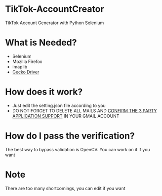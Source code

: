 # TikTok-AccountCreator
TikTok Account Generator with Python Selenium

# What is Needed?
- Selenium
- Mozilla Firefox
- imaplib
- <a href="https://github.com/mozilla/geckodriver/releases">Gecko Driver</a>

# How does it work?
- Just edit the setting.json file according to you
- DO NOT FORGET TO DELETE ALL MAILS AND <a href="https://myaccount.google.com/lesssecureapps?pli=1">CONFIRM THE 3.PARTY APPLICATION SUPPORT</a> IN YOUR GMAIL ACCOUNT

# How do I pass the verification?
The best way to bypass validation is OpenCV. You can work on it if you want

# Note
There are too many shortcomings, you can edit if you want
